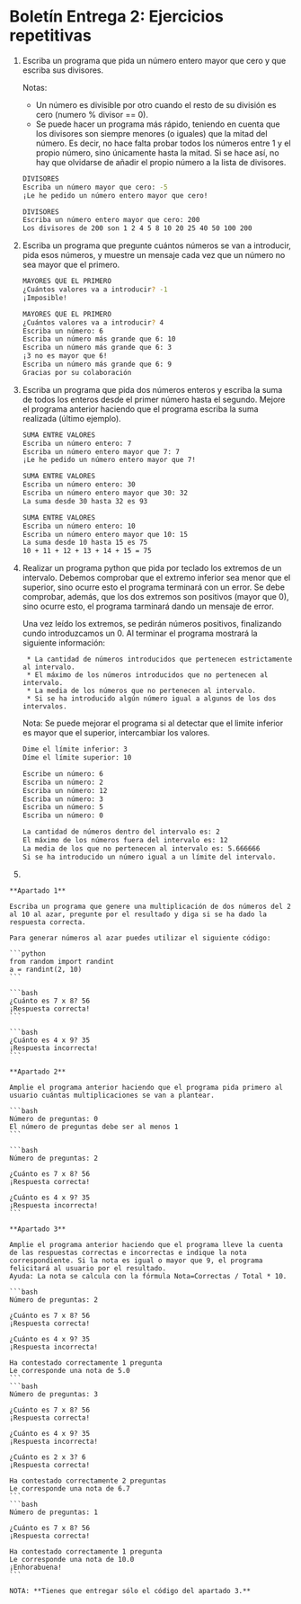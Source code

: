 # Boletín Entrega 2: Ejercicios repetitivas

1. Escriba un programa que pida un número entero mayor que cero y que escriba sus divisores.

	Notas:

	* Un número es divisible por otro cuando el resto de su división es cero (numero % divisor == 0).
    * Se puede hacer un programa más rápido, teniendo en cuenta que los divisores son siempre menores (o iguales) que la mitad del número. Es decir, no hace falta probar todos los números entre 1 y el propio número, sino únicamente hasta la mitad. Si se hace así, no hay que olvidarse de añadir el propio número a la lista de divisores.

	```bash
	DIVISORES
	Escriba un número mayor que cero: -5
	¡Le he pedido un número entero mayor que cero!
	```

	```bash
	DIVISORES
	Escriba un número entero mayor que cero: 200
	Los divisores de 200 son 1 2 4 5 8 10 20 25 40 50 100 200
	```

2. Escriba un programa que pregunte cuántos números se van a introducir, pida esos números, y muestre un mensaje cada vez que un número no sea mayor que el primero.

	```bash
	MAYORES QUE EL PRIMERO
	¿Cuántos valores va a introducir? -1
	¡Imposible!
	```
	
	```bash
	MAYORES QUE EL PRIMERO
	¿Cuántos valores va a introducir? 4
	Escriba un número: 6
	Escriba un número más grande que 6: 10
	Escriba un número más grande que 6: 3
	¡3 no es mayor que 6!
	Escriba un número más grande que 6: 9
	Gracias por su colaboración
	```

3. Escriba un programa que pida dos números enteros y escriba la suma de todos los enteros desde el primer número hasta el segundo. Mejore el programa anterior haciendo que el programa escriba la suma realizada (último ejemplo).

	```bash
	SUMA ENTRE VALORES
	Escriba un número entero: 7
	Escriba un número entero mayor que 7: 7
	¡Le he pedido un número entero mayor que 7!	
	```
	```bash
	SUMA ENTRE VALORES
	Escriba un número entero: 30
	Escriba un número entero mayor que 30: 32
	La suma desde 30 hasta 32 es 93	
	```

	```bash
	SUMA ENTRE VALORES
	Escriba un número entero: 10
	Escriba un número entero mayor que 10: 15
	La suma desde 10 hasta 15 es 75
	10 + 11 + 12 + 13 + 14 + 15 = 75
	```


4. Realizar un programa python que pida por teclado los extremos de un intervalo. Debemos comprobar que el extremo inferior sea menor que el superior, sino ocurre esto el programa terminará con un error. Se debe comprobar, además, que los dos extremos son positivos (mayor que 0), sino ocurre esto, el programa tarminará dando un mensaje de error.

 	Una vez leído los extremos, se pedirán números positivos, finalizando cundo introduzcamos un 0. Al terminar el programa mostrará la siguiente información:

 		* La cantidad de números introducidos que pertenecen estrictamente al intervalo. 
 		* El máximo de los números introducidos que no pertenecen al intervalo. 
 		* La media de los números que no pertenecen al intervalo. 
 		* Si se ha introducido algún número igual a algunos de los dos intervalos. 

 	Nota: Se puede mejorar el programa si al detectar que el limite inferior es mayor que el superior, intercambiar los valores.

	```bash
	Dime el límite inferior: 3
	Díme el límite superior: 10

	Escribe un número: 6
	Escriba un número: 2
	Escriba un número: 12
	Escriba un número: 3
	Escriba un número: 5
	Escriba un número: 0

	La cantidad de números dentro del intervalo es: 2
	El máximo de los números fuera del intervalo es: 12
	La media de los que no pertenecen al intervalo es: 5.666666
	Si se ha introducido un número igual a un límite del intervalo.
	```

5.

	**Apartado 1**

	Escriba un programa que genere una multiplicación de dos números del 2 al 10 al azar, pregunte por el resultado y diga si se ha dado la respuesta correcta.

	Para generar números al azar puedes utilizar el siguiente código:

	```python
	from random import randint
	a = randint(2, 10)
	```

	```bash
	¿Cuánto es 7 x 8? 56
	¡Respuesta correcta!	
	```	

	```bash
	¿Cuánto es 4 x 9? 35
	¡Respuesta incorrecta!
	```

	**Apartado 2**

	Amplie el programa anterior haciendo que el programa pida primero al usuario cuántas multiplicaciones se van a plantear.

	```bash
	Número de preguntas: 0
	El número de preguntas debe ser al menos 1	
	```

	```bash
	Número de preguntas: 2	

	¿Cuánto es 7 x 8? 56
	¡Respuesta correcta!	

	¿Cuánto es 4 x 9? 35
	¡Respuesta incorrecta!
	```

	**Apartado 3**

	Amplie el programa anterior haciendo que el programa lleve la cuenta de las respuestas correctas e incorrectas e indique la nota correspondiente. Si la nota es igual o mayor que 9, el programa felicitará al usuario por el resultado.
	Ayuda: La nota se calcula con la fórmula Nota=Correctas / Total * 10.

	```bash
	Número de preguntas: 2	

	¿Cuánto es 7 x 8? 56
	¡Respuesta correcta!	

	¿Cuánto es 4 x 9? 35
	¡Respuesta incorrecta!	

	Ha contestado correctamente 1 pregunta
	Le corresponde una nota de 5.0	
	```
	```bash
	Número de preguntas: 3	

	¿Cuánto es 7 x 8? 56
	¡Respuesta correcta!	

	¿Cuánto es 4 x 9? 35
	¡Respuesta incorrecta!	

	¿Cuánto es 2 x 3? 6
	¡Respuesta correcta!	

	Ha contestado correctamente 2 preguntas
	Le corresponde una nota de 6.7	
	```
	```bash
	Número de preguntas: 1	

	¿Cuánto es 7 x 8? 56
	¡Respuesta correcta!	

	Ha contestado correctamente 1 pregunta
	Le corresponde una nota de 10.0
	¡Enhorabuena!
	```

	NOTA: **Tienes que entregar sólo el código del apartado 3.**
